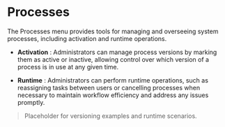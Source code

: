 # Processes

The Processes menu provides tools for managing and overseeing system processes, including activation and runtime operations.

- **Activation** : Administrators can manage process versions by marking them as active or inactive, allowing control over which version of a process is in use at any given time.

- **Runtime** : Administrators can perform runtime operations, such as reassigning tasks between users or cancelling processes when necessary to maintain workflow efficiency and address any issues promptly.

>Placeholder for versioning examples and runtime scenarios.